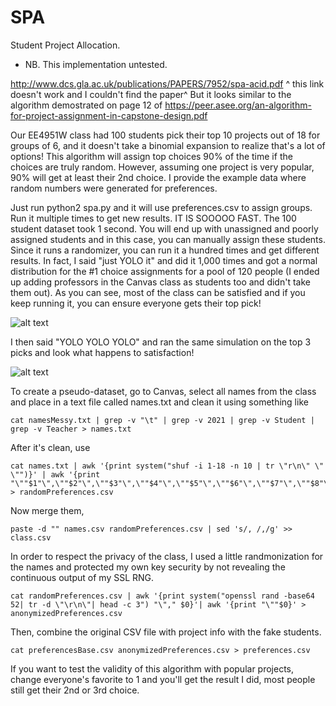 # SPA
Student Project Allocation.
* NB. This implementation untested.

http://www.dcs.gla.ac.uk/publications/PAPERS/7952/spa-acid.pdf
^ this link doesn't work and I couldn't find the paper^
But it looks similar to the algorithm demostrated on page 12 of
https://peer.asee.org/an-algorithm-for-project-assignment-in-capstone-design.pdf

Our EE4951W class had 100 students pick their top 10 projects out of 18 for groups of 6, and it doesn't take a binomial expansion to realize that's a lot of options!
This algorithm will assign top choices 90% of the time if the choices are truly random. However, assuming one project is very popular, 90% will get at least their 2nd choice.
I provide the example data where random numbers were generated for preferences.

Just run python2 spa.py and it will use preferences.csv to assign groups.
Run it multiple times to get new results. IT IS SOOOOO FAST. The 100 student dataset took 1 second.
You will end up with unassigned and poorly assigned students and in this case, you can manually assign these students.
Since it runs a randomizer, you can run it a hundred times and get different results.
In fact, I said "just YOLO it" and did it 1,000 times and got a normal distribution for the #1 choice assignments for a pool of 120 people (I ended up adding professors in the Canvas class as students too and didn't take them out).
As you can see, most of the class can be satisfied and if you keep running it, you can ensure everyone gets their top pick!

![alt text](https://github.com/rgbbytes/SPA/blob/master/statistics/histogram.png?raw=true)

I then said "YOLO YOLO YOLO" and ran the same simulation on the top 3 picks and look what happens to satisfaction!

![alt text](https://github.com/rgbbytes/SPA/blob/master/statistics/histogram3.png?raw=true)














To create a pseudo-dataset, go to Canvas, select all names from the class and place in a text file called names.txt and clean it using something like

    cat namesMessy.txt | grep -v "\t" | grep -v 2021 | grep -v Student | grep -v Teacher > names.txt

After it's clean, use

    cat names.txt | awk '{print system("shuf -i 1-18 -n 10 | tr \"r\n\" \" \"")}' | awk '{print "\""$1"\",\""$2"\",\""$3"\",\""$4"\",\""$5"\",\""$6"\",\""$7"\",\""$8"\",\""$9"\",\""$10"\""}' > randomPreferences.csv

Now merge them,

    paste -d "" names.csv randomPreferences.csv | sed 's/, /,/g' >> class.csv

In order to respect the privacy of the class, I used a little randmonization for the names and protected my own key security by not revealing the continuous output of my SSL RNG.

    cat randomPreferences.csv | awk '{print system("openssl rand -base64 52| tr -d \"\r\n\"| head -c 3") "\"," $0}'| awk '{print "\""$0}' > anonymizedPreferences.csv

Then, combine the original CSV file with project info with the fake students.

    cat preferencesBase.csv anonymizedPreferences.csv > preferences.csv

If you want to test the validity of this algorithm with popular projects, change everyone's favorite to 1 and you'll get the result I did, most people still get their 2nd or 3rd choice.
